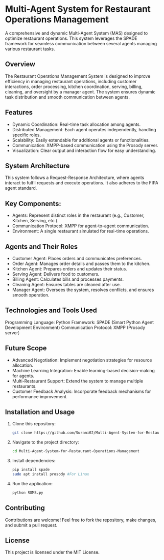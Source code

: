 # Multi-Agent System for Restaurant Operations Management
A comprehensive and dynamic Multi-Agent System (MAS) designed to optimize restaurant operations. This system leverages the SPADE framework for seamless communication between several agents managing various restaurant tasks.

## Overview
The Restaurant Operations Management System is designed to improve efficiency in managing restaurant operations, including customer interactions, order processing, kitchen coordination, serving, billing, cleaning, and oversight by a manager agent. The system ensures dynamic task distribution and smooth communication between agents.

## Features
* Dynamic Coordination: Real-time task allocation among agents.
* Distributed Management: Each agent operates independently, handling specific roles.
* Scalability: Easily extendable for additional agents or functionalities.
* Communication: XMPP-based communication using the Prosody server.
* Visualization: Clear output and interaction flow for easy understanding.

## System Architecture
This system follows a Request-Response Architecture, where agents interact to fulfil requests and execute operations. It also adheres to the FIPA agent standard.

## Key Components:
* Agents: Represent distinct roles in the restaurant (e.g., Customer, Kitchen, Serving, etc.).
* Communication Protocol: XMPP for agent-to-agent communication.
* Environment: A single restaurant simulated for real-time operations.
  
## Agents and Their Roles
* Customer Agent: Places orders and communicates preferences.
* Order Agent: Manages order details and passes them to the kitchen.
* Kitchen Agent: Prepares orders and updates their status.
* Serving Agent: Delivers food to customers.
* Billing Agent: Calculates bills and processes payments.
* Cleaning Agent: Ensures tables are cleaned after use.
* Manager Agent: Oversees the system, resolves conflicts, and ensures smooth operation.
  
## Technologies and Tools Used
Programming Language: Python
Framework: SPADE (Smart Python Agent Development Environment)
Communication Protocol: XMPP (Prosody server)

## Future Scope
* Advanced Negotiation: Implement negotiation strategies for resource allocation.
* Machine Learning Integration: Enable learning-based decision-making for agents.
* Multi-Restaurant Support: Extend the system to manage multiple restaurants.
* Customer Feedback Analysis: Incorporate feedback mechanisms for performance improvement.

## Installation and Usage  
1. Clone this repository:  
   ```bash  
   git clone https://github.com/Surani02/Multi-Agent-System-for-Restaurant-Operations-Management.git
   ```  
2. Navigate to the project directory:  
   ```bash  
   cd Multi-Agent-System-for-Restaurant-Operations-Management
   ```  
3. Install dependencies:  
   ```bash  
   pip install spade
   sudo apt install prosody #For Linux
   ```  
4. Run the application:  
   ```bash  
   python ROMS.py  
   ```  

## Contributing  
Contributions are welcome! Feel free to fork the repository, make changes, and submit a pull request.  

## License  
This project is licensed under the MIT License. 
